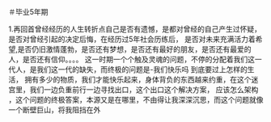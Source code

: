 ＃毕业5年期

1.再回首曾经经历的人生转折点自己是否有遗憾，是都对曾经的自己产生过怀疑，是否对曾经引起的决定后悔，在经历过5年社会历练后，
是否对未来充满活力着希望,是否仍旧激情蓬勃，是否还有梦想，是否还有最好的朋友，是否还有最爱的人，是否还有信仰。。。。 
这一时期一个个触及灵魂的问题，不停的分配着我们这一代人，是我们这一代的缺失，而终极的问题是-我们快乐吗 到底要过上怎样的生活，
拥有多少的物质，我们才能快乐起来，身体背负的东西越来约重，在这个迷宫里，我们一边负重前行一边寻找出口，这个出口这个解决方案，
应该怎么架构 ，这个问题的终极答案，本源又是在哪里，不由得让我深深沉思，而这个问题就像一个断壁巨山，将我阻挡在外
